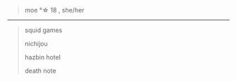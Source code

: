 >moe °☆ 18 , she/her
____
>squid games
>
>nichijou
>
>hazbin hotel
>
>death note
>
<!---
moeech/moeech is a ✨ special ✨ repository because its `README.md` (this file) appears on your GitHub profile.
You can click the Preview link to take a look at your changes.
--->
